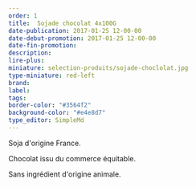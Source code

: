 ```yaml
---
order: 1
title:  Sojade chocolat 4x100G
date-publication: 2017-01-25 12-00-00
date-debut-promotion: 2017-01-25 12-00-00
date-fin-promotion:
description: 
lire-plus: 
miniature: selection-produits/sojade-choclolat.jpg
type-miniature: red-left
brand:
label: 
tags:
border-color: "#3564f2"
background-color: "#e4e8d7"
type_editor: SimpleMd
---
```




Soja d'origine France. 

Chocolat issu du commerce équitable. 

Sans ingrédient d'origine animale.





